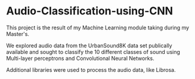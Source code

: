# Audio-Classification-using-CNN

This project is the result of my Machine Learning module taking during my Master's. 

We explored audio data from the UrbanSound8K data set publically available and sought to classify the 10 different classes of sound using 
Multi-layer perceptrons and Convolutional Neural Networks.

Additional libraries were used to process the audio data, like Librosa.

